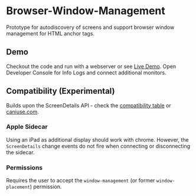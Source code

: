 # Browser-Window-Management

Prototype for autodiscovery of screens and support browser window management for HTML anchor tags.

## Demo
Checkout the code and run with a webserver or see [Live Demo](https://fuasmattn.github.io/window-management/). Open Developer Console for Info Logs and connect additional monitors.

## Compatibility (Experimental)

Builds upon the ScreenDetails API - check the [compatibility table](https://developer.mozilla.org/en-US/docs/Web/API/ScreenDetails#browser_compatibility) or [caniuse.com](https://caniuse.com/mdn-api_screendetails).


### Apple Sidecar

Using an iPad as additional display should work with chrome. However, the `ScreenDetails` change events do not fire when connecting or disconnecting the sidecar.

### Permissions

Requires the user to accept the `window-management` (or former `window-placement`) permission.
